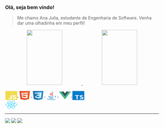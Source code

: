 ### Olá, seja bem vindo! 

> Me chamo Ana Julia, estudante de Engenharia de Software. Venha dar uma olhadinha em meu perfil! 

<div align="center">
  <a href="https://github.com/AnajuSant">
  <img height="180em" width="48%" src="https://github-readme-stats.vercel.app/api?username=AnajuSant&show_icons=true&theme=dark&include_all_commits=true&count_private=true"/>
  <img height="180em" width="48%" src="https://github-readme-stats.vercel.app/api/top-langs/?username=AnajuSant&layout=compact&langs_count=7&theme=dracula"/>
</div>
  
  <div style="display: inline_block"><br>
  <img align="center" alt="Ana-Js" height="30" width="40" src="https://raw.githubusercontent.com/devicons/devicon/master/icons/javascript/javascript-plain.svg">
     <img align="center" alt="Ana-HTML" height="30" width="40" src="https://raw.githubusercontent.com/devicons/devicon/master/icons/html5/html5-original.svg">
  <img align="center" alt="Ana-CSS" height="30" width="40" src="https://raw.githubusercontent.com/devicons/devicon/master/icons/css3/css3-original.svg">
   <img align="center" alt="Ana-Java" height="30" width="40" src="https://raw.githubusercontent.com/devicons/devicon/master/icons/java/java-original.svg">
 <img align="center" alt="Ana-Vue.js" height="30" width="40" src="https://raw.githubusercontent.com/devicons/devicon/master/icons/vuejs/vuejs-original.svg">
 <img align="center" alt="Ana-TypeScript" height="30" width="40" src="https://raw.githubusercontent.com/devicons/devicon/master/icons/typescript/typescript-original.svg">
</div>
   <img align="center" alt="Ana-React" height="30" width="40" src="https://raw.githubusercontent.com/devicons/devicon/master/icons/react/react-original.svg">
</div>
   
  ----------------------------------------------
      
  <div>
    <a href="https://www.instagram.com/ana.jusant_/" target="_blank"><img src="https://img.shields.io/badge/-Instagram-%23E4405F?style=for-the-badge&logo=instagram&logoColor=white" target="_blank"></a>
  <a href="https://discord.gg/4gePcKhT" target="_blank"><img src="https://img.shields.io/badge/Discord-7289DA?style=for-the-badge&logo=discord&logoColor=white" target="_blank"></a> 
  <a href="https://www.linkedin.com/in/anajusant" target="_blank"><img src="https://img.shields.io/badge/-LinkedIn-%230077B5?style=for-the-badge&logo=linkedin&logoColor=white" target="_blank"></a> 
    </div>
  
  
  
    
